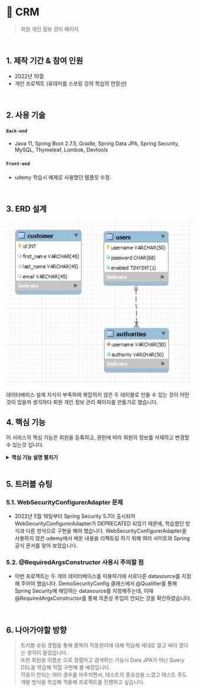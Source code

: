 # :pushpin: CRM
> 회원 개인 정보 관리 페이지

</br>

## 1. 제작 기간 & 참여 인원
- 2022년 10월
- 개인 프로젝트 (유데미를 스프링 강의 학습의 연장선)

</br>

## 2. 사용 기술
#### `Back-end`
  - Java 11, Spring Boot 2.7.5, Gradle, Spring Data JPA, Spring Security,
    MySQL, Thymeleaf, Lombok, Devtools

#### `Front-end`
  - udemy 학습시 예제로 사용했던 템플릿 수정.

</br>

## 3. ERD 설계
![img.png](img.png)

데이터베이스 설계 지식이 부족하여 복잡하지 않은 두 테이블로 만들 수 있는 것이 어떤것이 있을까 생각하다
회원 개인 정보 관리 페이지를 만들기로 했습니다.


## 4. 핵심 기능
이 서비스의 핵심 기능은 회원을 등록하고, 권한에 따라 회원의 정보를 삭제하고 변경할 수 있는것 입니다.
<details>
<summary><b>핵심 기능 설명 펼치기</b></summary>
<div markdown="1">

### 4.1. Spring Data JPA를 통해 이름을 Last Name에 오름차순으로 정렬하고, 검색하는 기능
 - 아래 4.3 캡쳐한 목록을 보시면 리스트가 Last Name을 기준으로 오름차순 정렬되어 있습니다.
### 4.2. Spring AOP를 통한 로그 기록
 - 학습한 Spring AOP를 적용시켜 보고자 하였고 다음과 같이 메소드 호출 전 후로 로그를 남기는 기능을 구현 하였습니다. 
![img_4.png](img_4.png)
### 4.3 회원 개인 정보 수정과 삭제 기능에 대하여 권한 부여
- user1로 로그인 시 ![img_1.png](img_1.png)
- user2로 로그인 시
![img_2.png](img_2.png)
- user3로 로그인 시
![img_3.png](img_3.png)
위에서 확인 할 수 있듯, 각 기능의 권한 범위를 Spring Security를 통해 부여하는 기능을 구현해 보았습니다.
### 4.4 회원 추가, 삭제, 수정하는 기본적인 CRUD
![img_5.png](img_5.png)
- Spring Data JPA를 통해 회원 저장을 하면 DB에 추가되며 회원 개인 정보 변경과 삭제도 가능합니다.

### 4.5 로그인과 로그아웃 기능
- 회원 개인 정보 접근 시 권한 확인을 위해 로그인 기능과 로그아웃 기능을 Spring Security를 통해 구현하였습니다.
</div>
</details>
</br>

## 5. 트러블 슈팅
### 5.1. WebSecurityConfigurerAdapter 문제
- 2022년 5월 16일부터 Spring Security 5.7이 출시되어 WebSecurityConfigurerAdapter가 DEPRECATED 되었기 때문에, 학습했던 방식과 
다른 방식으로 구현을 해야 했습니다. WebSecurityConfigurerAdapter을 사용하지 않은 udemy에서 배운 내용을 리펙토링 하기 위해 여러 사이트와 Spring 공식 문서를 찾아 보았습니다.
### 5.2. @RequiredArgsConstructor 사용시 주의할 점
 - 이번 프로젝트는 두 개의 데이터베이스를 이용하기에 서로다른 datasource를 지정해 주어야 했습니다.
   DemoSecurityConfig 클래스에서 @Qualifier를 통해 Spring Security에 해당하는 datasource를 지정해주는데, 이때 @RequiredArgsConstructor를 통해 의존성 주입이 안되는 것을 확인하였습니다.
   
</br>

## 6. 나아가야할 방향
 
> 트러블 슈팅 경험을 통해 롬복의 작동원리에 대해 학습해 제대로 알고 써야 겠다는 생각이 들었습니다.  
 또한 회원을 이름순 으로 정렬하고 검색하는 기능시 Data JPA가 아닌 Query DSL을 학습해 직접 구현해 볼 예정입니다.  
> 작동이 안되는 여러 경우를 마주치면서, 테스트의 중요성을 느꼈고 테스트 주도 개발 방식을 학습해 적용해 프로젝트를 진행하고 싶습니다. 
  